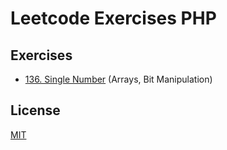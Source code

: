# Leetcode Exercises PHP

## Exercises

- [136. Single Number](./src/SingleNumber136.php) (Arrays, Bit Manipulation)

## License

[MIT](./LICENSE)

